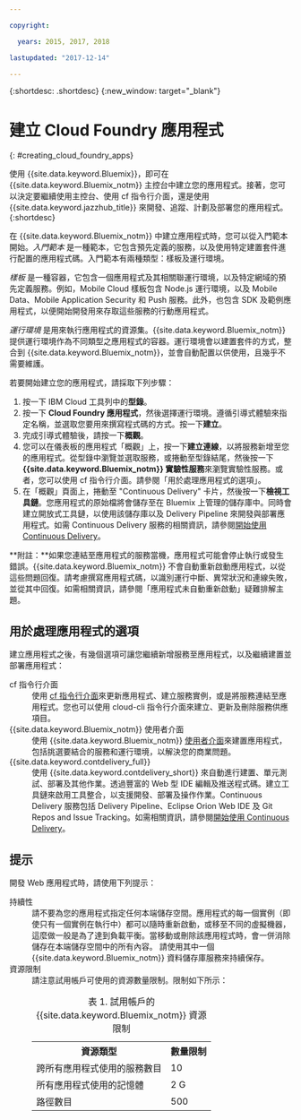 ```yaml
---

copyright:

  years: 2015, 2017, 2018

lastupdated: "2017-12-14"

---
```


{:shortdesc: .shortdesc}
{:new_window: target="_blank"}

# 建立 Cloud Foundry 應用程式
{: #creating_cloud_foundry_apps}

使用 {{site.data.keyword.Bluemix}}，即可在 {{site.data.keyword.Bluemix_notm}} 主控台中建立您的應用程式。接著，您可以決定要繼續使用主控台、使用 cf 指令行介面，還是使用 {{site.data.keyword.jazzhub_title}} 來開發、追蹤、計劃及部署您的應用程式。
{:shortdesc}

在 {{site.data.keyword.Bluemix_notm}} 中建立應用程式時，您可以從入門範本開始。*入門範本* 是一種範本，它包含預先定義的服務，以及使用特定建置套件進行配置的應用程式碼。入門範本有兩種類型：樣板及運行環境。

*樣板* 是一種容器，它包含一個應用程式及其相關聯運行環境，以及特定網域的預先定義服務。例如，Mobile Cloud 樣板包含 Node.js 運行環境，以及 Mobile Data、Mobile Application Security 和 Push 服務。此外，也包含 SDK 及範例應用程式，以便開始開發用來存取這些服務的行動應用程式。

*運行環境* 是用來執行應用程式的資源集。{{site.data.keyword.Bluemix_notm}} 提供運行環境作為不同類型之應用程式的容器。運行環境會以建置套件的方式，整合到 {{site.data.keyword.Bluemix_notm}}，並會自動配置以供使用，且幾乎不需要維護。

若要開始建立您的應用程式，請採取下列步驟：
  1. 按一下 IBM Cloud 工具列中的**型錄**。
  2. 按一下 **Cloud Foundry 應用程式**，然後選擇運行環境。遵循引導式體驗來指定名稱，並選取您要用來撰寫程式碼的方式。按一下**建立**。
  3. 完成引導式體驗後，請按一下**概觀**。
  5. 您可以在儀表板的應用程式「概觀」上，按一下**建立連線**，以將服務新增至您的應用程式。從型錄中瀏覽並選取服務，或捲動至型錄結尾，然後按一下 **{{site.data.keyword.Bluemix_notm}} 實驗性服務**來瀏覽實驗性服務。或者，您可以使用 cf 指令行介面。請參閱「用於處理應用程式的選項」。
  6. 在「概觀」頁面上，捲動至 "Continuous Delivery" 卡片，然後按一下**檢視工具鏈**。您應用程式的原始檔將會儲存至在 Bluemix 上管理的儲存庫中。同時會建立開放式工具鏈，以使用該儲存庫以及 Delivery Pipeline 來開發與部署應用程式。如需 Continuous Delivery 服務的相關資訊，請參閱<a href="https://console.ng.bluemix.net/docs/services/ContinuousDelivery/index.html#cd_getting_started">開始使用 Continuous Delivery</a>。

**附註：**如果您連結至應用程式的服務當機，應用程式可能會停止執行或發生錯誤。{{site.data.keyword.Bluemix_notm}} 不會自動重新啟動應用程式，以從這些問題回復。請考慮撰寫應用程式碼，以識別運行中斷、異常狀況和連線失敗，並從其中回復。如需相關資訊，請參閱「應用程式未自動重新啟動」疑難排解主題。

## 用於處理應用程式的選項

建立應用程式之後，有幾個選項可讓您繼續新增服務至應用程式，以及繼續建置並部署應用程式：

<dl><dt>cf 指令行介面</dt>
<dd>使用 <a href="https://github.com/cloudfoundry/cli#getting-started">cf 指令行介面</a>來更新應用程式、建立服務實例，或是將服務連結至應用程式。您也可以使用 cloud-cli 指令行介面來建立、更新及刪除服務供應項目。</dd>
<dt>{{site.data.keyword.Bluemix_notm}} 使用者介面</dt>
<dd>使用 {{site.data.keyword.Bluemix_notm}} <a href="https://console.bluemix.net/dashboard/apps">使用者介面</a>來建置應用程式，包括挑選要結合的服務和運行環境，以解決您的商業問題。</dd>
<dt>{{site.data.keyword.contdelivery_full}}</dt>
<dd>使用 {{site.data.keyword.contdelivery_short}} 來自動進行建置、單元測試、部署及其他作業。透過豐富的 Web 型 IDE 編輯及推送程式碼。建立工具鏈來啟用工具整合，以支援開發、部署及操作作業。Continuous Delivery 服務包括 Delivery Pipeline、Eclipse Orion Web IDE 及 Git Repos and Issue Tracking。如需相關資訊，請參閱<a href="https://console.ng.bluemix.net/docs/services/ContinuousDelivery/index.html#cd_getting_started">開始使用 Continuous Delivery</a>。
</dd>
</dl>

## 提示

開發 Web 應用程式時，請使用下列提示：

<dl><dt>持續性</dt>
<dd>請不要為您的應用程式指定任何本端儲存空間。應用程式的每一個實例（即使只有一個實例在執行中）都可以隨時重新啟動，或移至不同的虛擬機器，這麼做一般是為了達到負載平衡。當移動或刪除該應用程式時，會一併消除儲存在本端儲存空間中的所有內容。
請使用其中一個 {{site.data.keyword.Bluemix_notm}} 資料儲存庫服務來持續保存。</dd>
<dt>資源限制</dt>
<dd>請注意試用帳戶可使用的資源數量限制。限制如下所示：<table style="width:100%">
<caption>表 1. 試用帳戶的 {{site.data.keyword.Bluemix_notm}} 資源限制</caption>
  <th>資源類型</th>	<th>數量限制</th>
<tr><td>跨所有應用程式使用的服務數目</td> <td>10</td>
<tr><td>所有應用程式使用的記憶體</td> <td>	2 G</td>
<tr><td>路徑數目</td> <td>500</td>
</table>
</dd>
</dl>
